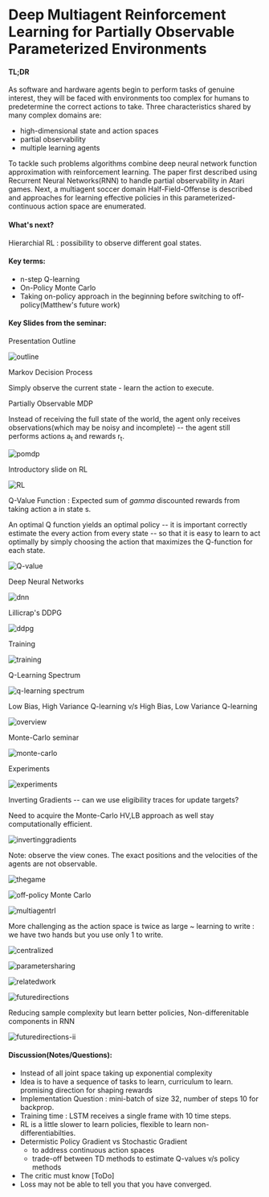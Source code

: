 Deep Multiagent Reinforcement Learning for Partially Observable Parameterized Environments
========================================================================================================================

#### TL;DR
As software and hardware agents begin to perform tasks of genuine interest, they will be faced with environments too complex for humans to predetermine the correct actions to take. 
Three characteristics shared by many complex domains are:
* high-dimensional state and action spaces
* partial observability
* multiple learning agents 

To tackle such problems algorithms combine deep neural network function approximation with reinforcement learning. The paper first described using Recurrent Neural Networks(RNN) to handle partial observability in Atari games. Next, a multiagent soccer domain Half-Field-Offense is described and approaches for learning effective policies in this parameterized-continuous action space are enumerated.

#### What's next?
Hierarchial RL : possibility to observe different goal states.

#### Key terms:
- n-step Q-learning
- On-Policy Monte Carlo
- Taking on-policy approach in the beginning before switching to off-policy(Matthew's future work)

#### Key Slides from the seminar:

Presentation Outline

![outline](https://cloud.githubusercontent.com/assets/7057078/16018753/b178577e-315a-11e6-8e5e-9f1da9a48aea.PNG)

Markov Decision Process

Simply observe the current state - learn the action to execute.

Partially Observable MDP

Instead of receiving the full state of the world, the agent only receives observations(which may be noisy and incomplete) -- the agent still performs actions a<sub>t</sub> and rewards r<sub>t</sub>.

![pomdp](https://cloud.githubusercontent.com/assets/7057078/16065909/9ca39a02-3263-11e6-9eb2-9023c5d0b2c5.PNG)

Introductory slide on RL

![RL](https://cloud.githubusercontent.com/assets/7057078/16065938/df2fef2e-3263-11e6-8b5a-52a014b7ff19.PNG)

Q-Value Function : Expected sum of $gamma$ discounted rewards from taking action a in state s. 

An optimal Q function yields an optimal policy -- it is important correctly estimate the every action from every state -- so that it is easy to learn to act optimally by simply choosing the action that maximizes the Q-function for each state.

![Q-value](https://cloud.githubusercontent.com/assets/7057078/16066220/4b774fe0-3266-11e6-869c-6dba45ae35bd.png)

Deep Neural Networks

![dnn](https://cloud.githubusercontent.com/assets/7057078/16066251/926bdbe6-3266-11e6-843b-085a7efe8456.PNG)

Lillicrap's DDPG

![ddpg](https://cloud.githubusercontent.com/assets/7057078/16019295/220d85a2-315d-11e6-8093-8ad5e4b5bf55.PNG)

Training 

![training](https://cloud.githubusercontent.com/assets/7057078/16019257/e6207c2a-315c-11e6-9a96-3dce35e8a3ca.PNG)

Q-Learning Spectrum

![q-learning spectrum](https://cloud.githubusercontent.com/assets/7057078/16018336/f6e27904-3158-11e6-96fb-0a3a9ba92d0b.PNG)

Low Bias, High Variance Q-learning v/s High Bias, Low Variance Q-learning

![overview](https://cloud.githubusercontent.com/assets/7057078/16018374/181f40de-3159-11e6-8e15-e399fc17f1a0.PNG)

Monte-Carlo seminar

![monte-carlo](https://cloud.githubusercontent.com/assets/7057078/16018400/35a3a0dc-3159-11e6-9106-640b34b67b95.PNG)

Experiments

![experiments](https://cloud.githubusercontent.com/assets/7057078/16018522/a523e3ae-3159-11e6-8417-43907d495887.PNG)

Inverting Gradients -- can we use eligibility traces for update targets? 

Need to acquire the Monte-Carlo HV,LB approach as well stay computationally efficient.

![invertinggradients](https://cloud.githubusercontent.com/assets/7057078/16018553/cd0a5a24-3159-11e6-9b65-29415968a7d3.PNG)

Note: observe the view cones. The exact positions and the velocities of the agents are not observable.

![thegame](https://cloud.githubusercontent.com/assets/7057078/16018640/345b61be-315a-11e6-86fa-4347ff95e1af.PNG)

![off-policy Monte Carlo](https://cloud.githubusercontent.com/assets/7057078/16018684/6160a1e2-315a-11e6-8de3-7ebdce2583ec.png)

![multiagentrl](https://cloud.githubusercontent.com/assets/7057078/16018837/17e4e07c-315b-11e6-84f7-3ff9316ccbdb.PNG)

More challenging as the action space is twice as large ~ learning to write : we have two hands but you use only 1 to write.

![centralized](https://cloud.githubusercontent.com/assets/7057078/16018853/29d611b6-315b-11e6-8256-330b6002f15b.PNG)

![parametersharing](https://cloud.githubusercontent.com/assets/7057078/16018914/6c2b206a-315b-11e6-9f85-29bd03de90e0.PNG)

![relatedwork](https://cloud.githubusercontent.com/assets/7057078/16019006/cd908980-315b-11e6-9e9a-d83caa251f11.PNG)

![futuredirections](https://cloud.githubusercontent.com/assets/7057078/16019043/ea0fc026-315b-11e6-96f2-ab6b7029d241.PNG)

Reducing sample complexity but learn better policies, Non-differenitable components in RNN

![futuredirections-ii](https://cloud.githubusercontent.com/assets/7057078/16019070/077ae42e-315c-11e6-95b0-ffc952db5a0d.PNG)


#### Discussion(Notes/Questions):
- Instead of all joint space taking up exponential complexity
- Idea is to have a sequence of tasks to learn, curriculum to learn. promising direction for shaping rewards
- Implementation Question : mini-batch of size 32, number of steps 10 for backprop.
- Training time : LSTM receives a single frame with 10 time steps.
- RL is a little slower to learn policies, flexible to learn non-differentiabilties.
- Determistic Policy Gradient vs Stochastic Gradient
    * to address continuous action spaces
    * trade-off between TD methods to estimate Q-values v/s policy methods
- The critic must know [ToDo]
- Loss may not be able to tell you that you have converged.

